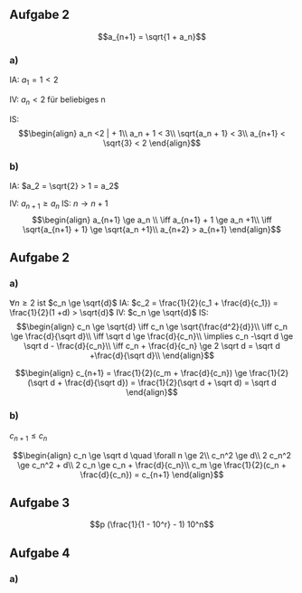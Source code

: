 ## Aufgabe 2
$$a_{n+1} = \sqrt{1 + a_n}$$

### a)

IA: $a_1 = 1 < 2$

IV: $a_n < 2$ für beliebiges n

IS:
$$\begin{align}
a_n <2 | + 1\\
a_n + 1 < 3\\
\sqrt{a_n + 1} < 3\\
a_{n+1} < \sqrt{3} < 2
\end{align}$$

### b)

IA:
$a_2 = \sqrt{2} > 1 = a_2$

IV: $a_{n+1} \ge a_n$
IS: $n \to n+1$
$$\begin{align}
a_{n+1} \ge a_n \\
\iff a_{n+1} + 1 \ge a_n +1\\
\iff \sqrt{a_{n+1} + 1} \ge \sqrt{a_n +1}\\
a_{n+2} > a_{n+1}
\end{align}$$


## Aufgabe 2

### a)
$\forall n \ge 2$ ist $c_n \ge \sqrt{d}$
IA: $c_2 = \frac{1}{2}(c_1 + \frac{d}{c_1}) = \frac{1}{2}(1 +d) > \sqrt{d}$
IV: $c_n \ge \sqrt{d}$
IS:
$$\begin{align}
c_n \ge \sqrt{d}
\iff c_n \ge \sqrt{\frac{d^2}{d}}\\
\iff c_n \ge \frac{d}{\sqrt d}\\
\iff \sqrt d \ge \frac{d}{c_n}\\
\implies c_n -\sqrt d \ge \sqrt d - \frac{d}{c_n}\\
\iff c_n + \frac{d}{c_n} \ge 2 \sqrt d = \sqrt d +\frac{d}{\sqrt d}\\
\end{align}$$

$$\begin{align}
c_{n+1} = \frac{1}{2}(c_m + \frac{d}{c_n}) \ge \frac{1}{2} (\sqrt d + \frac{d}{\sqrt d}) = \frac{1}{2}(\sqrt d + \sqrt d) = \sqrt d
\end{align}$$

### b)
$c_{n+1} \le c_n$

$$\begin{align}
c_n \ge \sqrt d \quad \forall n \ge 2\\
c_n^2 \ge d\\
2 c_n^2 \ge c_n^2 + d\\
2 c_n \ge c_n + \frac{d}{c_n}\\
c_m \ge \frac{1}{2}(c_n + \frac{d}{c_n}) = c_{n+1}
\end{align}$$

## Aufgabe 3

$$p (\frac{1}{1 - 10^r} - 1) 10^n$$

## Aufgabe 4

### a)


